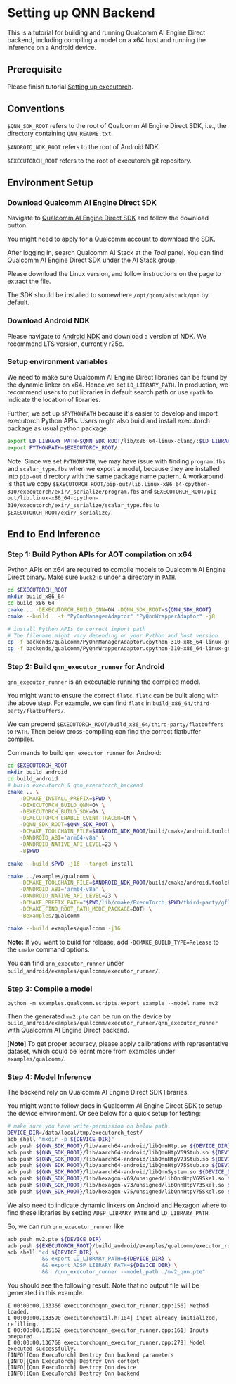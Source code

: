 # Setting up QNN Backend

This is a tutorial for building and running Qualcomm AI Engine Direct backend,
including compiling a model on a x64 host and running the inference
on a Android device.


## Prerequisite

Please finish tutorial [Setting up executorch](../../docs/source/getting-started-setup.md).


## Conventions

`$QNN_SDK_ROOT` refers to the root of Qualcomm AI Engine Direct SDK,
i.e., the directory containing `QNN_README.txt`.

`$ANDROID_NDK_ROOT` refers to the root of Android NDK.

`$EXECUTORCH_ROOT` refers to the root of executorch git repository.


## Environment Setup

### Download Qualcomm AI Engine Direct SDK

Navigate to [Qualcomm AI Engine Direct SDK](https://developer.qualcomm.com/software/qualcomm-ai-engine-direct-sdk) and follow the download button.

You might need to apply for a Qualcomm account to download the SDK.

After logging in, search Qualcomm AI Stack at the *Tool* panel.
You can find Qualcomm AI Engine Direct SDK under the AI Stack group.

Please download the Linux version, and follow instructions on the page to
extract the file.

The SDK should be installed to somewhere `/opt/qcom/aistack/qnn` by default.

### Download Android NDK

Please navigate to [Android NDK](https://developer.android.com/ndk) and download
a version of NDK. We recommend LTS version, currently r25c.

### Setup environment variables

We need to make sure Qualcomm AI Engine Direct libraries can be found by
the dynamic linker on x64. Hence we set `LD_LIBRARY_PATH`. In production,
we recommend users to put libraries in default search path or use `rpath`
to indicate the location of libraries.

Further, we set up `$PYTHONPATH` because it's easier to develop and import executorch Python APIs. Users might also build and install executorch package as usual python package.

```bash
export LD_LIBRARY_PATH=$QNN_SDK_ROOT/lib/x86_64-linux-clang/:$LD_LIBRARY_PATH
export PYTHONPATH=$EXECUTORCH_ROOT/..
```

Note: Since we set `PYTHONPATH`, we may have issue with finding `program.fbs`
and `scalar_type.fbs` when we export a model, because they are installed into
`pip-out` directory with the same package name pattern. A workaround is that
we copy `$EXECUTORCH_ROOT/pip-out/lib.linux-x86_64-cpython-310/executorch/exir/_serialize/program.fbs`
and `$EXECUTORCH_ROOT/pip-out/lib.linux-x86_64-cpython-310/executorch/exir/_serialize/scalar_type.fbs`
to `$EXECUTORCH_ROOT/exir/_serialize/`.


## End to End Inference

### Step 1: Build Python APIs for AOT compilation on x64

Python APIs on x64 are required to compile models to Qualcomm AI Engine Direct binary.
Make sure `buck2` is under a directory in `PATH`.

```bash
cd $EXECUTORCH_ROOT
mkdir build_x86_64
cd build_x86_64
cmake .. -DEXECUTORCH_BUILD_QNN=ON -DQNN_SDK_ROOT=${QNN_SDK_ROOT}
cmake --build . -t "PyQnnManagerAdaptor" "PyQnnWrapperAdaptor" -j8

# install Python APIs to correct import path
# The filename might vary depending on your Python and host version.
cp -f backends/qualcomm/PyQnnManagerAdaptor.cpython-310-x86_64-linux-gnu.so $EXECUTORCH_ROOT/backends/qualcomm/python
cp -f backends/qualcomm/PyQnnWrapperAdaptor.cpython-310-x86_64-linux-gnu.so $EXECUTORCH_ROOT/backends/qualcomm/python
```


### Step 2: Build `qnn_executor_runner` for Android

`qnn_executor_runner` is an executable running the compiled model.

You might want to ensure the correct `flatc`. `flatc` can be built along with the above step. For example, we can find `flatc` in `build_x86_64/third-party/flatbuffers/`.

We can prepend `$EXECUTORCH_ROOT/build_x86_64/third-party/flatbuffers` to `PATH`. Then below cross-compiling can find the correct flatbuffer compiler.

Commands to build `qnn_executor_runner` for Android:

```bash
cd $EXECUTORCH_ROOT
mkdir build_android
cd build_android
# build executorch & qnn_executorch_backend
cmake .. \
    -DCMAKE_INSTALL_PREFIX=$PWD \
    -DEXECUTORCH_BUILD_QNN=ON \
    -DEXECUTORCH_BUILD_SDK=ON \
    -DEXECUTORCH_ENABLE_EVENT_TRACER=ON \
    -DQNN_SDK_ROOT=$QNN_SDK_ROOT \
    -DCMAKE_TOOLCHAIN_FILE=$ANDROID_NDK_ROOT/build/cmake/android.toolchain.cmake \
    -DANDROID_ABI='arm64-v8a' \
    -DANDROID_NATIVE_API_LEVEL=23 \
    -B$PWD

cmake --build $PWD -j16 --target install

cmake ../examples/qualcomm \
    -DCMAKE_TOOLCHAIN_FILE=$ANDROID_NDK_ROOT/build/cmake/android.toolchain.cmake \
    -DANDROID_ABI='arm64-v8a' \
    -DANDROID_NATIVE_API_LEVEL=23 \
    -DCMAKE_PREFIX_PATH="$PWD/lib/cmake/ExecuTorch;$PWD/third-party/gflags;" \
    -DCMAKE_FIND_ROOT_PATH_MODE_PACKAGE=BOTH \
    -Bexamples/qualcomm

cmake --build examples/qualcomm -j16
```
**Note:** If you want to build for release, add `-DCMAKE_BUILD_TYPE=Release` to the `cmake` command options.

You can find `qnn_executor_runner` under `build_android/examples/qualcomm/executor_runner/`.


### Step 3: Compile a model

```
python -m examples.qualcomm.scripts.export_example --model_name mv2
```

Then the generated `mv2.pte` can be run on the device by
`build_android/examples/qualcomm/executor_runner/qnn_executor_runner` with Qualcomm AI Engine
Direct backend.

[**Note**] To get proper accuracy, please apply calibrations with representative
dataset, which could be learnt more from examples under `examples/qualcomm/`.


### Step 4: Model Inference

The backend rely on Qualcomm AI Engine Direct SDK libraries.

You might want to follow docs in Qualcomm AI Engine Direct SDK to setup the device environment.
Or see below for a quick setup for testing:

```bash
# make sure you have write-permission on below path.
DEVICE_DIR=/data/local/tmp/executorch_test/
adb shell "mkdir -p ${DEVICE_DIR}"
adb push ${QNN_SDK_ROOT}/lib/aarch64-android/libQnnHtp.so ${DEVICE_DIR}
adb push ${QNN_SDK_ROOT}/lib/aarch64-android/libQnnHtpV69Stub.so ${DEVICE_DIR}
adb push ${QNN_SDK_ROOT}/lib/aarch64-android/libQnnHtpV73Stub.so ${DEVICE_DIR}
adb push ${QNN_SDK_ROOT}/lib/aarch64-android/libQnnHtpV75Stub.so ${DEVICE_DIR}
adb push ${QNN_SDK_ROOT}/lib/aarch64-android/libQnnSystem.so ${DEVICE_DIR}
adb push ${QNN_SDK_ROOT}/lib/hexagon-v69/unsigned/libQnnHtpV69Skel.so ${DEVICE_DIR}
adb push ${QNN_SDK_ROOT}/lib/hexagon-v73/unsigned/libQnnHtpV73Skel.so ${DEVICE_DIR}
adb push ${QNN_SDK_ROOT}/lib/hexagon-v75/unsigned/libQnnHtpV75Skel.so ${DEVICE_DIR}
```

We also need to indicate dynamic linkers on Android and Hexagon where to find these libraries
by setting `ADSP_LIBRARY_PATH` and `LD_LIBRARY_PATH`.

So, we can run `qnn_executor_runner` like
```bash
adb push mv2.pte ${DEVICE_DIR}
adb push ${EXECUTORCH_ROOT}/build_android/examples/qualcomm/executor_runner/qnn_executor_runner ${DEVICE_DIR}
adb shell "cd ${DEVICE_DIR} \
           && export LD_LIBRARY_PATH=${DEVICE_DIR} \
           && export ADSP_LIBRARY_PATH=${DEVICE_DIR} \
           && ./qnn_executor_runner --model_path ./mv2_qnn.pte"
```

You should see the following result.
Note that no output file will be generated in this example.
```
I 00:00:00.133366 executorch:qnn_executor_runner.cpp:156] Method loaded.
I 00:00:00.133590 executorch:util.h:104] input already initialized, refilling.
I 00:00:00.135162 executorch:qnn_executor_runner.cpp:161] Inputs prepared.
I 00:00:00.136768 executorch:qnn_executor_runner.cpp:278] Model executed successfully.
[INFO][Qnn ExecuTorch] Destroy Qnn backend parameters
[INFO][Qnn ExecuTorch] Destroy Qnn context
[INFO][Qnn ExecuTorch] Destroy Qnn device
[INFO][Qnn ExecuTorch] Destroy Qnn backend
```

